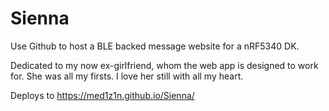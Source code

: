 # Sienna
Use Github to host a BLE backed message website for a nRF5340 DK.

Dedicated to my now ex-girlfriend, whom the web app is designed to work for.
She was all my firsts. I love her still with all my heart.

Deploys to https://med1z1n.github.io/Sienna/
